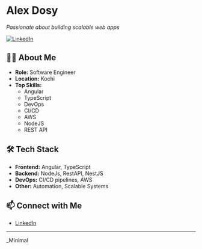 # Alex Dosy

_Passionate about building scalable web apps_

[![LinkedIn](https://img.shields.io/badge/LinkedIn-Profile-blue?logo=linkedin)](https://www.linkedin.com/in/alexdosy)

## 👨‍💻 About Me

- **Role:** Software Engineer
- **Location:** Kochi
- **Top Skills:**  
  - Angular  
  - TypeScript  
  - DevOps  
  - CI/CD  
  - AWS
  - NodeJS
  - REST API

## 🛠️ Tech Stack

- **Frontend:** Angular, TypeScript
- **Backend:** NodeJs, RestAPI, NestJS
- **DevOps:** CI/CD pipelines, AWS
- **Other:** Automation, Scalable Systems

## 📫 Connect with Me

- [LinkedIn](https://www.linkedin.com/in/alexdosy)

---

_Minimal 
